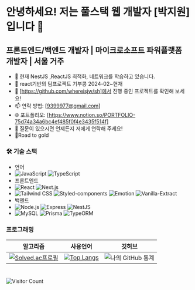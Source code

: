 # 안녕하세요! 저는 풀스택 웹 개발자 [박지원]입니다 👋

## 프론트엔드/백엔드 개발자 | 마이크로소프트 파워플랫폼 개발자 | 서울 거주

- 🌱 현재 NestJS ,ReactJS 최적화, 네트워크를 학습하고 있습니다.
- 🫛 react기반의 팀프로젝트 기부콩 2024-02~현재
- 🔭 [https://github.com/whereisjw/sh]에서 진행 중인 프로젝트를 확인해 보세요!
- 📫 연락 방법: [9399977@gmail.com]
- 🌐 포트폴리오: [https://www.notion.so/PORTFOLIO-75d74a34a6bc4ef485f0f4e3435f514f]
- 💬 질문이 있으시면 언제든지 저에게 연락해 주세요!
- 🥇Road to gold

### 🛠 기술 스택
- 언어
- ![JavaScript](https://img.shields.io/badge/-JavaScript-F7DF1E?style=flat-square&logo=javascript&logoColor=black) ![TypeScript](https://img.shields.io/badge/-TypeScript-3178C6?style=flat-square&logo=typescript&logoColor=white)
- 프론트엔드
- ![React](https://img.shields.io/badge/-React-61DAFB?style=flat-square&logo=react&logoColor=white) ![Next.js](https://img.shields.io/badge/-Next.js-000000?style=flat-square&logo=next.js&logoColor=white)
- ![Tailwind CSS](https://img.shields.io/badge/-Tailwind_CSS-38B2AC?style=flat-square&logo=tailwind-css&logoColor=white) ![Styled-components](https://img.shields.io/badge/-Styled_components-DB7093?style=flat-square&logo=styled-components&logoColor=white) ![Emotion](https://img.shields.io/badge/emotion-DB7093?style=flat-square&logo=emotion&logoColor=white) ![Vanilla-Extract](https://img.shields.io/badge/vanilla--extract-922B21?style=flat-square&logo=vanilla-extract&logoColor=white)
- 백엔드
- ![Node.js](https://img.shields.io/badge/-Node.js-339933?style=flat-square&logo=node.js&logoColor=white) ![Express](https://img.shields.io/badge/-Express-000000?style=flat-square&logo=express&logoColor=white) ![NestJS](https://img.shields.io/badge/nestjs-E0234E?style=flat-square&logo=nestjs&logoColor=white)
- ![MySQL](https://img.shields.io/badge/-MySQL-4479A1?style=flat-square&logo=mysql&logoColor=white) ![Prisma](https://img.shields.io/badge/-Prisma-3982CE?style=flat-square&logo=prisma&logoColor=white) ![TypeORM](https://img.shields.io/badge/TypeORM-E83524?style=flat-square&logo=typeorm&logoColor=white)




### 프로그래밍

| 알고리즘 | 사용언어 | 깃허브 |
|----------|----------|----------|
| [![Solved.ac프로필](http://mazassumnida.wtf/api/v2/generate_badge?boj=tacoding)](https://solved.ac/whereisjw)  | [![Top Langs](https://github-readme-stats.vercel.app/api/top-langs/?username=whereisjw&langs_count=8)](https://github.com/whereisjw/github-readme-stats)     | ![나의 GitHub 통계](https://github-readme-stats.vercel.app/api?username=whereisjw&show_icons=true&theme=radical)     |


 #
 ![Visitor Count](https://komarev.com/ghpvc/?username=whereisjw)

 




